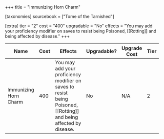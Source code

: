 +++
title = "Immunizing Horn Charm"

[taxonomies]
sourcebook = ["Tome of the Tarnished"]

[extra]
tier = "2"
cost = "400"
upgradable = "No"
effects = "You may add your proficiency modifier on saves to resist being Poisoned, [[Rotting]] and being affected by disease."
+++

| Name                          | Cost    | Effects                                                                                           | Upgradable? | Upgrade Cost | Tier |
| ----------------------------- | ------- | ----------------------------------------------------------------------------------------------- | ----------- | ------------ | ---- |
| Immunizing Horn Charm | 400 | You may add your proficiency modifier on saves to resist being Poisoned, [[Rotting]] and being affected by disease. | No | N/A | 2 |
